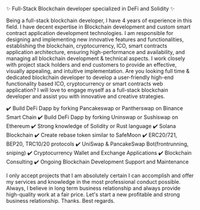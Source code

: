 ✨ Full-Stack Blockchain developer specialized in DeFi and Solidity ✨

Being a full-stack blockchain developer, I have 4 years of experience in this field.
I have decent expertise in Blockchain development and custom smart contract application development technologies.
I am responsible for designing and implementing new innovative features and functionalities, establishing the blockchain, cryptocurrency, ICO, smart contracts application architecture, ensuring high-performance and availability, and managing all blockchain development & technical aspects.
I work closely with project stack holders and end customers to provide an effective, visually appealing, and intuitive implementation.
Are you looking full time & dedicated blockchain developer to develop a user-friendly high-end functionality based ICO, cryptocurrency or smart contracts web application?
I will love to engage myself as a full-stack blockchain developer and assist you with innovative and creative strategies.

✔️ Build DeFi Dapp by forking Pancakeswap or Pantherswap on Binance Smart Chain 
✔️ Build DeFi Dapp by forking Uninswap or Sushiswap on Ethereum 
✔️ Strong knowledge of Solidity or Rust language
✔️ Solana Blockchain
✔️ Create rebase token similar to SafeMoon
✔️ ERC20/721, BEP20, TRC10/20 protocols 
✔️ UniSwap & PancakeSwap Bot(frontrunning, sniping) 
✔️ Cryptocurrency Wallet and Exchange Applications 
✔️ Blockchain Consulting 
✔️ Ongoing Blockchain Development Support and Maintenance

I only accept projects that I am absolutely certain I can accomplish and offer my services and knowledge in the most professional conduct possible.
Always, I believe in long term business relationship and always provide high-quality work at a fair price. 
Let's start a new profitable and strong business relationship.
Thanks. Best regards.
